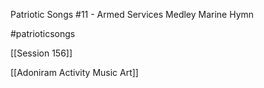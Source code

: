 Patriotic Songs #11 - Armed Services Medley Marine Hymn

#patrioticsongs 

[[Session 156]]

[[Adoniram Activity Music Art]]
